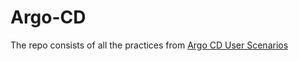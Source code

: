 # Argo-CD

The repo consists of all the practices from
[Argo CD User Scenarios](https://killercoda.com/mabusaa/course/argocd-endusers-scenarios)
